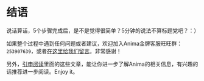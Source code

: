 # 结语

说话算话，5个步骤完成后，是不是觉得很简单？5分钟的说法不算标题党吧？：）

如果整个过程中遇到任何问题或者建议，欢迎加入Anima金牌客服旺旺群：`253907639`，或者[在这里给我们留言](https://github.com/animajs/feedback/issues)。非常感谢！

另外，[引申阅读](advance/advance.md)里面的这些文章，能让你进一步了解Anima的相关信息，有兴趣的话推荐进一步阅读。Enjoy it。
